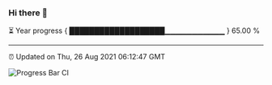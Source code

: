 ### Hi there 👋

⏳ Year progress { ███████████████████▁▁▁▁▁▁▁▁▁▁▁ } 65.00 %

---

⏰ Updated on Thu, 26 Aug 2021 06:12:47 GMT

![Progress Bar CI](https://github.com/liununu/liununu/workflows/Progress%20Bar%20CI/badge.svg)

